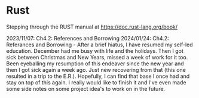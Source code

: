 # Rust

Stepping through the RUST manual at https://doc.rust-lang.org/book/

2023/11/07: Ch4.2: References and Borrowing
2024/01/24: Ch4.2: Referances and Borrowing - After a brief hiatus, I have 
    resumed my self-led education. December had me busy with life and the 
    holidays. Then I got sick between Christmas and New Years, missed a week of 
    work for it too. Been eyeballing my resumption of this endeaver since the 
    new year and then I got sick again a week ago. Just new recovering from 
    that (this one resulted in a trip to the E.R.). Hopefully, I can find that 
    base I once had and stay on top of this again. I really would like to 
    finish it and I've even made some side notes on some project idea's to work 
    on in the future.
